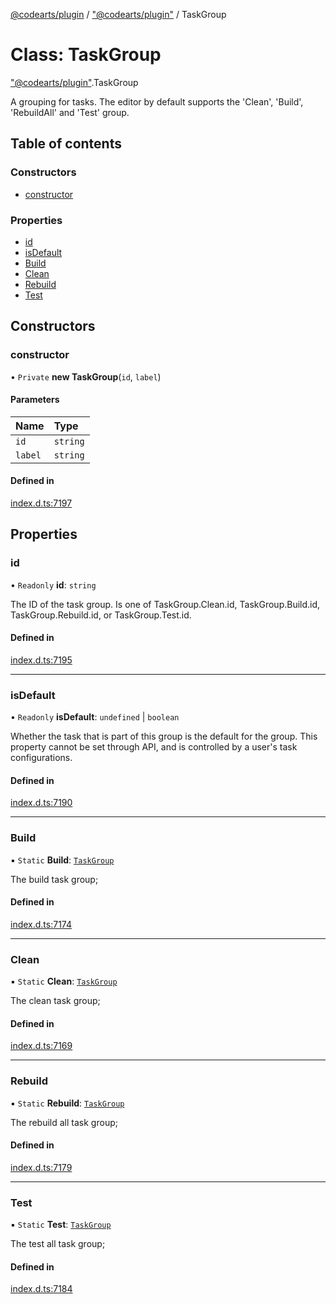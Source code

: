 [@codearts/plugin](../README.md) / ["@codearts/plugin"](../modules/_codearts_plugin_.md) / TaskGroup

# Class: TaskGroup

["@codearts/plugin"](../modules/_codearts_plugin_.md).TaskGroup

A grouping for tasks. The editor by default supports the
'Clean', 'Build', 'RebuildAll' and 'Test' group.

## Table of contents

### Constructors

- [constructor](codearts_plugin_.TaskGroup.md#constructor)

### Properties

- [id](codearts_plugin_.TaskGroup.md#id)
- [isDefault](codearts_plugin_.TaskGroup.md#isdefault)
- [Build](codearts_plugin_.TaskGroup.md#build)
- [Clean](codearts_plugin_.TaskGroup.md#clean)
- [Rebuild](codearts_plugin_.TaskGroup.md#rebuild)
- [Test](codearts_plugin_.TaskGroup.md#test)

## Constructors

### constructor

• `Private` **new TaskGroup**(`id`, `label`)

#### Parameters

| Name | Type |
| :------ | :------ |
| `id` | `string` |
| `label` | `string` |

#### Defined in

[index.d.ts:7197](https://github.com/huaweicloud/cloudide-plugin-api/blob/5055bbd/index.d.ts#L7197)

## Properties

### id

• `Readonly` **id**: `string`

The ID of the task group. Is one of TaskGroup.Clean.id, TaskGroup.Build.id, TaskGroup.Rebuild.id, or TaskGroup.Test.id.

#### Defined in

[index.d.ts:7195](https://github.com/huaweicloud/cloudide-plugin-api/blob/5055bbd/index.d.ts#L7195)

___

### isDefault

• `Readonly` **isDefault**: `undefined` \| `boolean`

Whether the task that is part of this group is the default for the group.
This property cannot be set through API, and is controlled by a user's task configurations.

#### Defined in

[index.d.ts:7190](https://github.com/huaweicloud/cloudide-plugin-api/blob/5055bbd/index.d.ts#L7190)

___

### Build

▪ `Static` **Build**: [`TaskGroup`](codearts_plugin_.TaskGroup.md)

The build task group;

#### Defined in

[index.d.ts:7174](https://github.com/huaweicloud/cloudide-plugin-api/blob/5055bbd/index.d.ts#L7174)

___

### Clean

▪ `Static` **Clean**: [`TaskGroup`](codearts_plugin_.TaskGroup.md)

The clean task group;

#### Defined in

[index.d.ts:7169](https://github.com/huaweicloud/cloudide-plugin-api/blob/5055bbd/index.d.ts#L7169)

___

### Rebuild

▪ `Static` **Rebuild**: [`TaskGroup`](codearts_plugin_.TaskGroup.md)

The rebuild all task group;

#### Defined in

[index.d.ts:7179](https://github.com/huaweicloud/cloudide-plugin-api/blob/5055bbd/index.d.ts#L7179)

___

### Test

▪ `Static` **Test**: [`TaskGroup`](codearts_plugin_.TaskGroup.md)

The test all task group;

#### Defined in

[index.d.ts:7184](https://github.com/huaweicloud/cloudide-plugin-api/blob/5055bbd/index.d.ts#L7184)
